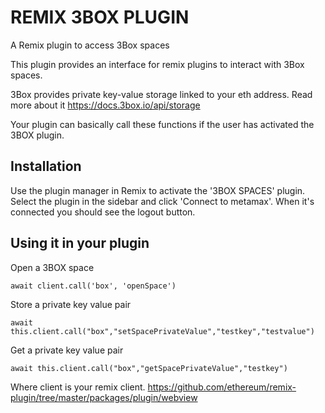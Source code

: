 # REMIX 3BOX PLUGIN
A Remix plugin to access 3Box spaces

This plugin provides an interface for remix plugins to interact with 3Box spaces.

3Box provides private key-value storage linked to your eth address. Read more about it <a target=_blank href='https://docs.3box.io/api/storage'>https://docs.3box.io/api/storage</a>

Your plugin can basically call these functions if the user has activated the 3BOX plugin.

## Installation

Use the plugin manager in Remix to activate the '3BOX SPACES' plugin.
Select the plugin in the sidebar and click 'Connect to metamax'. When it's connected you should see the logout button.

## Using it in your plugin

Open a 3BOX space


```
await client.call('box', 'openSpace')
```

Store a private key value pair

```
await this.client.call("box","setSpacePrivateValue","testkey","testvalue")
```

Get a private key value pair

```
await this.client.call("box","getSpacePrivateValue","testkey")
```


Where client is your remix client.
<a href='https://github.com/ethereum/remix-plugin/tree/master/packages/plugin/webview' target=_blank>https://github.com/ethereum/remix-plugin/tree/master/packages/plugin/webview</a>



